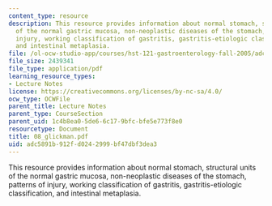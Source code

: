 ```yaml
---
content_type: resource
description: This resource provides information about normal stomach, structural units
  of the normal gastric mucosa, non-neoplastic diseases of the stomach, patterns of
  injury, working classification of gastritis, gastritis-etiologic classification,
  and intestinal metaplasia.
file: /ol-ocw-studio-app/courses/hst-121-gastroenterology-fall-2005/adc5891b912fd0242999bf47dbf3dea3_08_glickman.pdf
file_size: 2439341
file_type: application/pdf
learning_resource_types:
- Lecture Notes
license: https://creativecommons.org/licenses/by-nc-sa/4.0/
ocw_type: OCWFile
parent_title: Lecture Notes
parent_type: CourseSection
parent_uid: 1c4b8ea0-5de6-6c17-9bfc-bfe5e773f8e0
resourcetype: Document
title: 08_glickman.pdf
uid: adc5891b-912f-d024-2999-bf47dbf3dea3
---
```

This resource provides information about normal stomach, structural units of the normal gastric mucosa, non-neoplastic diseases of the stomach, patterns of injury, working classification of gastritis, gastritis-etiologic classification, and intestinal metaplasia.